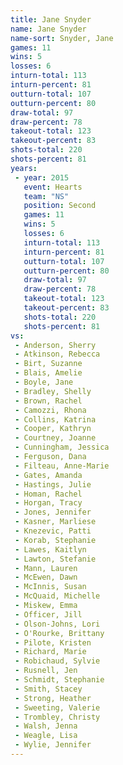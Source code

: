 ```yaml
---
title: Jane Snyder
name: Jane Snyder
name-sort: Snyder, Jane
games: 11
wins: 5
losses: 6
inturn-total: 113
inturn-percent: 81
outturn-total: 107
outturn-percent: 80
draw-total: 97
draw-percent: 78
takeout-total: 123
takeout-percent: 83
shots-total: 220
shots-percent: 81
years:
 - year: 2015
   event: Hearts
   team: "NS"
   position: Second
   games: 11
   wins: 5
   losses: 6
   inturn-total: 113
   inturn-percent: 81
   outturn-total: 107
   outturn-percent: 80
   draw-total: 97
   draw-percent: 78
   takeout-total: 123
   takeout-percent: 83
   shots-total: 220
   shots-percent: 81
vs:
 - Anderson, Sherry
 - Atkinson, Rebecca
 - Birt, Suzanne
 - Blais, Amelie
 - Boyle, Jane
 - Bradley, Shelly
 - Brown, Rachel
 - Camozzi, Rhona
 - Collins, Katrina
 - Cooper, Kathryn
 - Courtney, Joanne
 - Cunningham, Jessica
 - Ferguson, Dana
 - Filteau, Anne-Marie
 - Gates, Amanda
 - Hastings, Julie
 - Homan, Rachel
 - Horgan, Tracy
 - Jones, Jennifer
 - Kasner, Marliese
 - Knezevic, Patti
 - Korab, Stephanie
 - Lawes, Kaitlyn
 - Lawton, Stefanie
 - Mann, Lauren
 - McEwen, Dawn
 - McInnis, Susan
 - McQuaid, Michelle
 - Miskew, Emma
 - Officer, Jill
 - Olson-Johns, Lori
 - O'Rourke, Brittany
 - Pilote, Kristen
 - Richard, Marie
 - Robichaud, Sylvie
 - Rusnell, Jen
 - Schmidt, Stephanie
 - Smith, Stacey
 - Strong, Heather
 - Sweeting, Valerie
 - Trombley, Christy
 - Walsh, Jenna
 - Weagle, Lisa
 - Wylie, Jennifer
---
```

